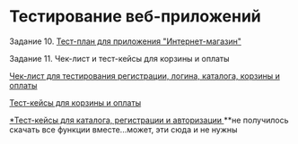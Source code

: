 # Тестирование веб-приложений
Задание 10. [Тест-план для приложения "Интернет-магазин"](https://docs.google.com/spreadsheets/d/1LQLJt8SzX9Rhw-BggO64cDw840_nRttQLZ8N3PW77-E/edit?usp=sharing)

Задание 11. Чек-лист и тест-кейсы для корзины и оплаты

[Чек-лист для тестирования регистрации, логина, каталога, корзины и оплаты](https://docs.google.com/spreadsheets/d/1Y1N4uFo_7NpmFMfHqeBV3yq4TKVre3u2mKijFekV2JY/edit?usp=sharing)

[Тест-кейсы для корзины и оплаты](https://github.com/user-attachments/files/16923257/G8-cart_order_TC.pdf)

[*Тест-кейсы для каталога, регистрации и авторизации ](https://github.com/user-attachments/files/16923263/G8-r_a_o_TC.pdf)  **не получилось скачать все функции вместе...может, эти сюда и не нужны 
